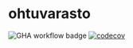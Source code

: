 # ohtuvarasto

![GHA workflow badge](https://github.com/Janitus/ohtuvarasto/workflows/CI/badge.svg)
[![codecov](https://codecov.io/gh/Janitus/ohtuvarasto/graph/badge.svg?token=QD9LH3NBTQ)](https://codecov.io/gh/Janitus/ohtuvarasto)
